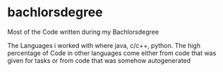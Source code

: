 # bachlorsdegree
Most of the Code written during my Bachlorsdegree

The Languages i worked with where java, c/c++, python. The high percentage of Code in other languages come either from code that was given for tasks or from code that was somehow autogenerated

